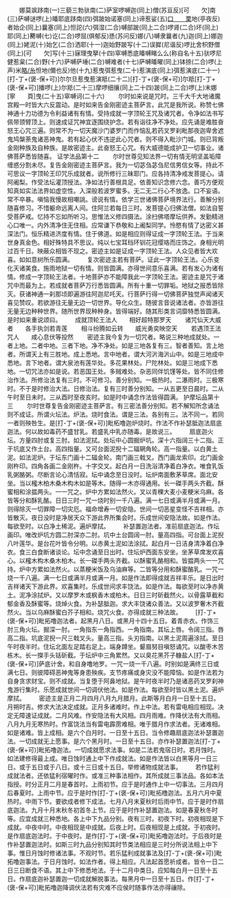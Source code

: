 <!-- { "loadSidebar": true } -->
　　娜莫飒跢南(一)三藐三勃驮南(二)萨室啰嚩迦(同上)僧(苏亘反)[可　　欠]南(三)萨嚩谜啰(上)皤耶底跢南(四)弭跛始诺塞(同上)谛惹娑(五)[口　　栗](二合)地(亭夜反)者始企(同上)曩塞(同上)怛詑(六)弭湿(二合)嚩部跛(同上二合)啰肾(二合)坏(同上)耶(同上)臡嚩(七)讫(二合)啰屈(俱郁反)愻(苏问反)娜(八)嚩隶曩者(九)迦(同上)娜迦(同上)姥泥(十)始乞(二合)洒耶(十一)迦始野跛写(十二)误摨(尼谐反)啰比舍枳野僧(同上)[可　　欠]写(十三)寐理曳拏(十四)窣嚩悉底皤嚩睹么么(称自名十五)驮啰尼健惹枲(二合)野(十六)萨嚩萨埵(二合)嚩难者(十七)萨嚩皤曜(同上)钵捺(二合)啰(上声)米[略/糸](同上十八)怛地(儞也反)他(十九)惹曳弭惹曳(二十)惹演底(同上)弭惹演底(二十一)[打-丁+(褒-保+可)]尔尔旦惹曳惹演羝(二十二)[打-丁+(褒-保+可)]尔羝[打-丁+(褒-保+可)]播啰(上)尔羝(二十三)摩啰细攘(同上二十四)跛(同上二合)啰(上)末娜[寧　　頁]曳(二十五)窣嚩诃(二十六)
　　尔时如来说是咒时。三千大千大地诸魔宫殿一时皆大六反震动。是时如来告金刚密迹主菩萨言。此咒是我所说。称赞七佛神通十力功德为令利益诸有有情。受持成就一字顶轮王咒及诸咒者。令净如法书写佩带颈臂顶上。则速成证咒神宜逐围绕护念。若有诣往净不净处。应先诵是难胜奋怒王心咒三遍。则常不为一切天魔沙门婆罗门而作恼乱若药叉罗刹毗那夜迦卑舍遮鬼鸠槃荼鬼诸恶神鬼。若有起心伏不违逆此心咒者。则不得入毗沙门城。则已背叛金刚种族及自种族。是故密迹主。此奋怒王心咒。有大威德能成护卫一切事业。诸佛菩萨悉皆随喜。
证学法品第十二
　　尔时世尊见知法界一切有情无明坚盖垢障缠惑分割未尽。复告金刚密迹主菩萨言。我为一切苾刍苾刍尼信男信女等。持此不可思议一字顶轮王印咒乐成就者。说所修行三昧耶门。应各持清净戒发菩提心。请阿阇梨。作受法坛灌顶授法。净如法行善根具足。依善知识念修六念。善巧方便观知真如实法法界如虚空性。入深般若波罗蜜多。无二无二行心不放逸。口不妄语。常不卒暴。嗔恼我慢故相嘲誂。谤说有情。依学三世诸佛菩萨境界法行。善解分别随喜修习。不惜躯命远离人间。住阿兰若每日三时。发菩提心归佛法僧。如法自誓受菩萨戒。忆持不忘如所听习。思惟法义修四摄法。涂扫佛塔摩坛供养。发勤精进心口唯一。内外清净住无住相。应常谦下恭敬和上阇梨同学。怜愍有情了达密义甚深法门。恒乐精进济度有情。住于佛道。如是相应则得证成一字顶轮王法。于当来世身真金色。相好殊特具不思议。纯以七宝耳珰环钏花冠缨珞而庄饰之。身相光明过百千日。映蔽众相皆不现之。密迹主如是证成一字顶轮王法。人众见者皆大欢喜。如如意树所乐圆满。
　　复次密迹主若有菩萨。证此一字顶轮王法。心乐变化天诸美食。施雨地狱一切有情。则皆圆满。亦得世间意乐喜满。若有发心为诸有情。修成一字顶轮王法者。十地菩萨亦不能障我此一字顶轮王法。密迹主是咒于诸咒中而最为上。若成就者菩萨万行悉皆圆满。所有十重一切罪垢。地狱之报悉皆除灭。获诸神通一刹那顷即遍游往阿迦尼吒天。行菩萨行得一切佛菩萨独觉声闻诸天喜见赞叹。若欲游往无量无边一切世界。导化众生。随彼言音说诸法者。亦皆游往无量无边种种世界。随所世界现种种身。皆得端好。随其形类言词靡特悉皆圆满。是时如来重说颂曰。
　　成就顶轮王法人　　相好超特那罗天
　　诸咒仙天大威者　　各手执剑若青莲
　　相斗纷腾如云转　　威光勇奕映空天
　　若遇顶王法咒人　　咸心息伏等投然
　　密迹主我今复为一切咒者。略说三种地成就处。一者上地。二者中地。三者下地。净不净处。如是三地各复有三。智者善知。言上地者。所谓天上有三胜地。成上悉地。言中地者。谓大河沜海沜山中。如是三地成中悉地。言下地者。谓大泉池有莲华处。多花果林处。尸陀林处。如是三地成下悉地。一切咒法亦如是说。若恶国王处。多贼难处。杂恶同伴饥馑等处。皆不同住修治作法。所修治法复有三时。不可修习。善分别知。一极热时。二瀑雨时。三极寒时。不于是时修治大法。日修治法。复有三时善分别知。一从五更至日晨时。二从午时至日未时。三从酉时至夜亥时。如是时中诵念作法皆得圆满。
护摩坛品第十三
　　尔时世尊复告金刚密迹主菩萨言。有三密法善分别知。若不解知所念诵法则不成证。所谓火坛法。炉法。烧时食法。谓是三法。各别有三。法不同一。若同一者则殃咎生。是[打-丁+(褒-保+可)]毗柘噜迦炉烧时。作法不作补瑟胝迦法扇底迦法。何以故如毒药不盛甘乳。若盛乳中乳亦随毒。是故说三。
　　扇底迦火坛。方量四肘或复三肘。如法泥拭。处坛中心圆掘炉坑。深十六指阔三十二指。正于坑底又作土台。高四指量。又可台面泥掜十二辐辋角轮。高一指量。以白黄土泥。如法泥炉。于坛东门画十二辐金轮。南门画三戟叉。西门画龙索印。北门画金刚杵印。四角各画二金刚杵。十字交叉。起白月一日洗浴清净着白净衣。唯食乳饭乳粥酪粥。尽断言论心清恬寂。坛中诵念至日没时。坛炉南面敷茅草席。面北安坐。当以櫁木柏木桑木构木如是等木。随得一木亦得通用。长一磔手两头齐截。酥蜜相和涂揾两头。一一咒之。炉中方累如法然火。叉以青稞大麦小麦粳米乌麻。各皆等分和酥乳酪。日日三时一咒一烧时别一千八遍。满一七日或满半月或满一月。则得除灭一切罪障一切灾厄。福命增寿一切安隐。世间一切恶星变怪不吉祥相。亦皆散灭。夜日没时是净居天众下游此界所集会时。乐成世间安隐法故。如是作法。每欲至时。以白净土稀泥。遍炉摩拭。
　　补瑟置迦法者。准前扇底迦法。作坛画印。唯改炉坑方圆二肘深亦二肘。坑中土台圆阔一肘。量高四指。可台面上泥掜八叶莲华。是台花叶皆令分明。以赤黄土泥如法涂拭。起白月一日洁身清净着白净衣。食三白食断诸谈论。坛中念诵至日出时。住坛炉西面东安坐。坐茅草席发欢喜心。以櫁木构木桑木柏木。长一磔手两头齐截。以酥蜜乳酪相和。皆揾两头一一咒持。炉中方累如法然火。以蒸粳米饭及乌油麻等。二皆等分用和酥蜜酪乳。一咒一烧一千八遍。满一七日或满半月或满一月。如是作法即得成就吉祥丰乐。是日出时吉祥诸天下游此界。欢喜集时。乐成世间求丰饶法。如是作法。每欲至时以净赤黄土。泥净涂拭炉。又以摩罗木或枫香木或柏木。日日三时斫截然火。以骨露草截和郁金香及酥蜜等。烧焯火食。为补瑟胝迦。求大丰饶诸众善法。又以波罗奢木齐截然火。当以乌麻酥蜜白芥子相和。烧咒火食。亦得成就三种法故。
　　[打-丁+(褒-保+可)]毗拓噜迦法者。起黑月八日。或黑月十四十五日。着青赤衣。作饰三肘三角火坛。掘深一肘。一角指东一角指西。一角指南。其坛上唇。令阔三指。唇高二指。坑底泥掜一尺三戟叉头。量高三指。头刃指南。以黑土泥周遍涂拭。至日午时夜半时。住坛北面左足踏右足上。端身蹲坐。颦眉努目嗔怒诵咒。以酸枣木苦栋木。长一搩手头铦斫截。于坛炉中三角累然。又以臭花黑芥子糠盐人[打-丁+(褒-保+可)]萨底计舍。和自身噜地罗。一咒一烧一千八遍。时别如是满终三日或满七日。则彼障碍恶神鬼等身患殃疾。支节疼痛或身灾没不能障恼。如是作法若为自身贪求财宝。则不成就。当复堕于阿鼻地狱。是午时夜半时乃是诸恶药叉罗刹神鬼游行集时。乐愿成就世间一切调伏他法。如是作法。每欲至时皆以黑土泥。遍炉摩拭。
　　密迹主是正月二月四月八月九月腊月。此斯等月白月一日至十五日。月朔时吉。修求大法决定成就。正月多诸难时。作上中法。若有雷电相应相现。决定无障速证成就。二月风难。作安隐法有大风相。四月雨难。作降伏法有大雨相。八月九月无寒热时。作富饶法当有雷电霹雳难相。唯于腊月作求法者。无诸难相。如是诸难。皆上成相。是六个白月时。一日至十五日。当令修趣扇底迦法补瑟置迦法。一切成就无上愿事。是六个黑月时。一日至十五日。亦作补瑟置迦法[打-丁+(褒-保+可)]毗拓噜迦法。一切成就愿求法事。如是二法若鬼宿日时。若月蚀时。如法建修得最上成。唯日蚀时通上中下作成就法。如是作法皆以白黑等月一日三日。或于五日或于八日。或十三日或十五日。举修诸物成就法事。
　　若作猛利成就法者。还依猛利宿曜时作。或准三种事法相作。其所成就三事法品。各如本法指授。时分正月二月是春首时。上雨初节。应于是时通作上中一切事法。三月四月后春夏时。上雨中节。应于是时作[打-丁+(褒-保+可)]毗拓橹迦法。五月六月中夏热时。中雨下节。要欲成者修下成法。七月八月末夏秋时后雨中节。应于是时作扇底迦法。九月十月末秋冬初首冬上节。应于是时作补瑟置迦法。如是春夏秋冬时等。应宜成就三种悉地。各上中下九品分别。夜有三时。初夜下时。初夜相现是下成就。中夜中时。中夜相现是中成就。后夜上时。后夜相现是上成就。于初夜时。是作扇底迦法时。于中夜时。是作[打-丁+(褒-保+可)]毗拓噜迦法时。于后夜时是作补瑟置迦法时。如斯三时九品分别知其时节类法相应是三时分所说法相上中下事。惟日月蚀时修诸法事。不观时节。若乐猛利成就事法及[打-丁+(褒-保+可)]毗拓噜迦事法。于日月蚀时。如法作者。得上相应。凡法起首愿祈成者。皆令一日二日三日断食不语。其上中下修悉地法。于十二月中类日。应知每白月一日至十五日。作扇底迦补瑟置迦一切成就解脱事法。每黑月中一日至十五日。作[打-丁+(褒-保+可)]毗拓噜迦降调伏法若有灾难不应侯时随事作法亦得禳除。
